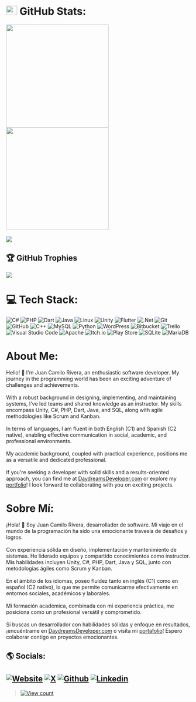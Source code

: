 # <img src="https://media.giphy.com/media/cj87CxfRtrUifF3Ryk/giphy.gif" width="30px" height="25px"> GitHub Stats:
[<img src="https://github-readme-stats-daydreamsdeveloper.vercel.app/api?username=DaydreamsDev&theme=ambient_gradient&hide_border=false&include_all_commits=true&count_private=true&show=prs_merged,prs_merged_percentage,reviews&show_icons=true&rank_icon=github" align="center" height="280">](https://github-readme-stats-daydreamsdeveloper.vercel.app/api?username=DaydreamsDev&theme=ambient_gradient&hide_border=false&include_all_commits=true&count_private=true&show=prs_merged,prs_merged_percentage,reviews&show_icons=true&rank_icon=github)
&nbsp;&nbsp;&nbsp;
[<img src="https://github-readme-stats-daydreamsdeveloper.vercel.app/api/top-langs/?username=DaydreamsDev&theme=ambient_gradient&hide_border=false&include_all_commits=true&count_private=true&layout=compact&hide=SCSS,ShaderLab,CMake,HLSL&langs_count=10" align="center" height="280">](https://github-readme-stats-daydreamsdeveloper.vercel.app/api/top-langs/?username=DaydreamsDev&theme=ambient_gradient&hide_border=false&include_all_commits=true&count_private=true&layout=compact&hide=SCSS,ShaderLab,CMake,HLSL&langs_count=10) 
</br></br>
[<img src="https://github-readme-streak-daydreamsdeveloper.vercel.app/?user=DaydreamsDev&theme=ambient-gradient&hide_border=false&starting_year=2014&exclude_days=Sun,Sat&date_format=j%20M%5B%20Y%5D">](https://github-readme-streak-daydreamsdeveloper.vercel.app/?user=DaydreamsDev&theme=ambient-gradient&hide_border=false&starting_year=2014&exclude_days=Sun,Sat&date_format=j%20M%5B%20Y%5D)

## 🏆 GitHub Trophies
![](https://github-trophies.vercel.app/?username=daydreamsdev&no-frame=true&margin-w=60&rank=SECRET,SSS,SS,S,AAA,AA,A,B)

# 💻 Tech Stack:
![C#](https://img.shields.io/badge/c%23-%23239120.svg?style=for-the-badge&logo=csharp&logoColor=white) ![PHP](https://img.shields.io/badge/php-%23777BB4.svg?style=for-the-badge&logo=php&logoColor=white) ![Dart](https://img.shields.io/badge/dart-%230175C2.svg?style=for-the-badge&logo=dart&logoColor=white) ![Java](https://img.shields.io/badge/java-%23ED8B00.svg?style=for-the-badge&logo=openjdk&logoColor=white) ![Linux](https://img.shields.io/badge/Linux-FCC624?style=for-the-badge&logo=linux&logoColor=black)  ![Unity](https://img.shields.io/badge/unity-%23000000.svg?style=for-the-badge&logo=unity&logoColor=white) ![Flutter](https://img.shields.io/badge/Flutter-%2302569B.svg?style=for-the-badge&logo=Flutter&logoColor=white) ![.Net](https://img.shields.io/badge/.NET-5C2D91?style=for-the-badge&logo=.net&logoColor=white) ![Git](https://img.shields.io/badge/git-%23F05033.svg?style=for-the-badge&logo=git&logoColor=white) ![GitHub](https://img.shields.io/badge/github-%23121011.svg?style=for-the-badge&logo=github&logoColor=white) ![C++](https://img.shields.io/badge/c++-%2300599C.svg?style=for-the-badge&logo=c%2B%2B&logoColor=white) ![MySQL](https://img.shields.io/badge/mysql-%2300000f.svg?style=for-the-badge&logo=mysql&logoColor=white) ![Python](https://img.shields.io/badge/python-3670A0?style=for-the-badge&logo=python&logoColor=ffdd54) ![WordPress](https://img.shields.io/badge/WordPress-%23117AC9.svg?style=for-the-badge&logo=WordPress&logoColor=white) ![Bitbucket](https://img.shields.io/badge/bitbucket-%230047B3.svg?style=for-the-badge&logo=bitbucket&logoColor=white) ![Trello](https://img.shields.io/badge/Trello-%23026AA7.svg?style=for-the-badge&logo=Trello&logoColor=white) ![Visual Studio Code](https://img.shields.io/badge/Visual%20Studio%20Code-0078d7.svg?style=for-the-badge&logo=visual-studio-code&logoColor=white) ![Apache](https://img.shields.io/badge/apache-%23D42029.svg?style=for-the-badge&logo=apache&logoColor=white) ![Itch.io](https://img.shields.io/badge/Itch-%23FF0B34.svg?style=for-the-badge&logo=Itch.io&logoColor=white) ![Play Store](https://img.shields.io/badge/Google_Play-414141?style=for-the-badge&logo=google-play&logoColor=white) ![SQLite](https://img.shields.io/badge/sqlite-%2307405e.svg?style=for-the-badge&logo=sqlite&logoColor=white) ![MariaDB](https://img.shields.io/badge/MariaDB-003545?style=for-the-badge&logo=mariadb&logoColor=white)

# About Me:
Hello! 👋 I'm Juan Camilo Rivera, an enthusiastic software developer. My journey in the programming world has been an exciting adventure of challenges and achievements.<br><br>With a robust background in designing, implementing, and maintaining systems, I've led teams and shared knowledge as an instructor. My skills encompass Unity, C#, PHP, Dart, Java, and SQL, along with agile methodologies like Scrum and Kanban.<br><br>In terms of languages, I am fluent in both English (C1) and Spanish (C2 native), enabling effective communication in social, academic, and professional environments.<br><br>My academic background, coupled with practical experience, positions me as a versatile and dedicated professional.<br><br>If you're seeking a developer with solid skills and a results-oriented approach, you can find me at [DaydreamsDeveloper.com](https://daydreamsdeveloper.com/home.html) or explore my [portfolio](https://daydreamsdeveloper.com/portfolio.html)! I look forward to collaborating with you on exciting projects.

# Sobre Mí:
¡Hola! 👋 Soy Juan Camilo Rivera, desarrollador de software. Mi viaje en el mundo de la programación ha sido una emocionante travesía de desafíos y logros.<br><br>Con experiencia sólida en diseño, implementación y mantenimiento de sistemas. He liderado equipos y compartido conocimientos como instructor. Mis habilidades incluyen Unity, C#, PHP, Dart, Java y SQL, junto con metodologías ágiles como Scrum y Kanban.<br><br>En el ámbito de los idiomas, poseo fluidez tanto en inglés (C1) como en español (C2 nativo), lo que me permite comunicarme efectivamente en entornos sociales, académicos y laborales.<br><br>Mi formación académica, combinada con mi experiencia práctica, me posiciona como un profesional versátil y comprometido.<br><br>Si buscas un desarrollador con habilidades sólidas y enfoque en resultados, ¡encuéntrame en [DaydreamsDeveloper.com](https://daydreamsdeveloper.com/home-es.html) o visita mi [portafolio](https://daydreamsdeveloper.com/portfolio-es.html)! Espero colaborar contigo en proyectos emocionantes.

## 🌎 Socials:
[![Website](https://img.shields.io/badge/website-000000?style=for-the-badge&logo=About&logoColor=white)](https://daydreamsdeveloper.com)
[![X](https://img.shields.io/badge/-black?style=for-the-badge&logo=x&logoColor=white)](https://x.com/3DGamesDevelope)
[![Github](https://img.shields.io/badge/GitHub-100000?style=for-the-badge&logo=github&logoColor=white)](https://github.com/DaydreamsDev)
[![Linkedin](https://img.shields.io/badge/LinkedIn-0077B5?style=for-the-badge&logo=linkedin&logoColor=white)](https://linkedin.com/in/daydreamsdeveloper)
---

> [![View count](https://visitcount.itsvg.in/api?id=DaydreamsDev&color=6&icon=0&pretty=true)](https://visitcount.itsvg.in/api?id=DaydreamsDev)

<!-- Proudly created with GPRM ( https://gprm.itsvg.in ) and edited by DaydreamsDeveloper ( https://daydreamsdeveloper.com )-->
